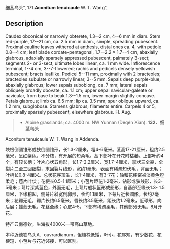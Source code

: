 细茎乌头",
171.**Aconitum tenuicaule** W. T. Wang",

## Description
Caudex obconical or narrowly obterete, 1.3--2 cm, 4--6 mm in diam. Stem red-purple, 17--21 cm, ca. 2.5 mm in diam., simple, spreading pubescent. Proximal cauline leaves withered at anthesis, distal ones ca. 4, with petiole 0.8--4 cm; leaf blade cordate-pentagonal, 1.7--2.2 × 1.7--4 cm, abaxially glabrous, adaxially sparsely appressed pubescent, palmately 3-sect; segments 2- or 3-sect, ultimate lobes linear, ca. 1 mm wide. Inflorescence terminal, 1--4 cm, 3--7-flowered; rachis and pedicels densely yellowish pubescent; bracts leaflike. Pedicel 5--11 mm, proximally with 2 bracteoles; bracteoles subulate or narrowly linear, 3--5 mm. Sepals deep purple-blue, abaxially glabrous; lower sepals suboblong, ca. 7 mm; lateral sepals obliquely broadly obovate, ca. 1.1 cm; upper sepal navicular-galeate or navicular, from base to beak 1.3--1.5 cm, lower margin slightly concave. Petals glabrous; limb ca. 6.5 mm; lip ca. 3.5 mm; spur oblique upward, ca. 1.2 mm, subglobose. Stamens glabrous; filaments entire. Carpels 4 or 5, proximally sparsely pubescent, elsewhere glabrous. Fl. Aug.

> * Alpine grasslands; ca. 4000 m. NW Yunnan (Dêqên Xian).
**132．细茎乌头**

Aconitum tenuicaule W. T. Wang in Addenda.

块根倒圆锥形或狭倒圆锥形，长1.3-2厘米，粗4-6毫米。茎高17-21厘米，粗约2.5毫米，呈红紫色，不分枝，有开展的短柔毛。茎下部叶在开花时枯萎。上部叶约4个，有较长柄；叶片心状五角形，长1.7-2.2厘米，宽1.7-4厘米，掌状三全裂，全裂片二至三回细裂，末回裂片线形，宽约1毫米，表面有稀疏短伏毛，背面无毛；叶柄长0.8-4厘米。总状花序顶生，长1-4厘米，有3-7花；轴和花梗密被淡黄色短柔毛；苞片叶状；花梗长0.5-1.1厘米；小苞片距花1-2毫米，钻形或狭线形，长3-5毫米；萼片深紫蓝色，外面无毛，上萼片船状盔形或船形，自基部至喙长1.3- 1.5厘米，下缘稍凹，侧萼片斜宽倒卵形，长约1.1厘米，下萼片近长圆形，长约7毫米；花瓣无毛，瓣片长约6.5毫米，唇长约3.5毫米，距长约1.2毫米，近球形，向后展；雄蕊无毛，花丝全缘；心皮4-5，下部有稀疏柔毛，其他部分无毛。8月开花。

特产云南德钦。生海拔4000米一带高山草地。

本种近德钦乌头A．ouvrardianum，但植株低矮，叶小，花序短，有少数花，花梗短，小苞片与花近邻接，可以区别。
